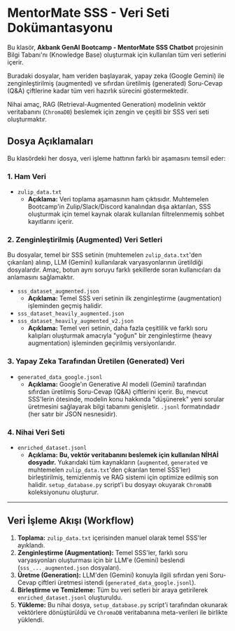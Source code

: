 # MentorMate SSS - Veri Seti Dokümantasyonu

Bu klasör, **Akbank GenAI Bootcamp - MentorMate SSS Chatbot** projesinin Bilgi Tabanı'nı (Knowledge Base) oluşturmak için kullanılan tüm veri setlerini içerir.

Buradaki dosyalar, ham veriden başlayarak, yapay zeka (Google Gemini) ile zenginleştirilmiş (augmented) ve sıfırdan üretilmiş (generated) Soru-Cevap (Q&A) çiftlerine kadar tüm veri hazırlık sürecini göstermektedir.

Nihai amaç, RAG (Retrieval-Augmented Generation) modelinin vektör veritabanını (`ChromaDB`) beslemek için zengin ve çeşitli bir SSS veri seti oluşturmaktır.

## Dosya Açıklamaları

Bu klasördeki her dosya, veri işleme hattının farklı bir aşamasını temsil eder:

### 1. Ham Veri

* `zulip_data.txt`
    * **Açıklama:** Veri toplama aşamasının ham çıktısıdır. Muhtemelen Bootcamp'in Zulip/Slack/Discord kanalından dışa aktarılan, SSS oluşturmak için temel kaynak olarak kullanılan filtrelenmemiş sohbet kayıtlarını içerir.

### 2. Zenginleştirilmiş (Augmented) Veri Setleri

Bu dosyalar, temel bir SSS setinin (muhtemelen `zulip_data.txt`'den çıkarılan) alınıp, LLM (Gemini) kullanılarak varyasyonlarının üretildiği dosyalardır. Amaç, botun aynı soruyu farklı şekillerde soran kullanıcıları da anlamasını sağlamaktır.

* `sss_dataset_augmented.json`
    * **Açıklama:** Temel SSS veri setinin ilk zenginleştirme (augmentation) işleminden geçmiş halidir.
* `sss_dataset_heavily_augmented.json`
* `sss_dataset_heavily_augmented_v2.json`
    * **Açıklama:** Temel veri setinin, daha fazla çeşitlilik ve farklı soru kalıpları oluşturmak amacıyla "yoğun" bir zenginleştirme (heavy augmentation) işleminden geçirilmiş versiyonlarıdır.

### 3. Yapay Zeka Tarafından Üretilen (Generated) Veri

* `generated_data_google.jsonl`
    * **Açıklama:** Google'ın Generative AI modeli (Gemini) tarafından sıfırdan üretilmiş Soru-Cevap (Q&A) çiftlerini içerir. Bu, mevcut SSS'lerin ötesinde, modelin konu hakkında "düşünerek" yeni sorular üretmesini sağlayarak bilgi tabanını genişletir. `.jsonl` formatındadır (her satır bir JSON nesnesidir).

### 4. Nihai Veri Seti

* `enriched_dataset.jsonl`
    * **Açıklama:** **Bu, vektör veritabanını beslemek için kullanılan NİHAİ dosyadır.** Yukarıdaki tüm kaynakların (`augmented`, `generated` ve muhtemelen `zulip_data.txt`'den çıkarılan temel SSS'ler) birleştirilmiş, temizlenmiş ve RAG sistemi için optimize edilmiş son halidir. `setup_database.py` script'i bu dosyayı okuyarak `ChromaDB` koleksiyonunu oluşturur.

---

## Veri İşleme Akışı (Workflow)

1.  **Toplama:** `zulip_data.txt` içerisinden manuel olarak temel SSS'ler ayıklandı.
2.  **Zenginleştirme (Augmentation):** Temel SSS'ler, farklı soru varyasyonları oluşturması için bir LLM'e (Gemini) beslendi (`sss_..._augmented.json` dosyaları).
3.  **Üretme (Generation):** LLM'den (Gemini) konuyla ilgili sıfırdan yeni Soru-Cevap çiftleri üretmesi istendi (`generated_data_google.jsonl`).
4.  **Birleştirme ve Temizleme:** Tüm bu veri setleri bir araya getirilerek `enriched_dataset.jsonl` oluşturuldu.
5.  **Yükleme:** Bu nihai dosya, `setup_database.py` script'i tarafından okunarak vektörlere dönüştürüldü ve `ChromaDB` veritabanına meta-verileri ile birlikte yüklendi.
